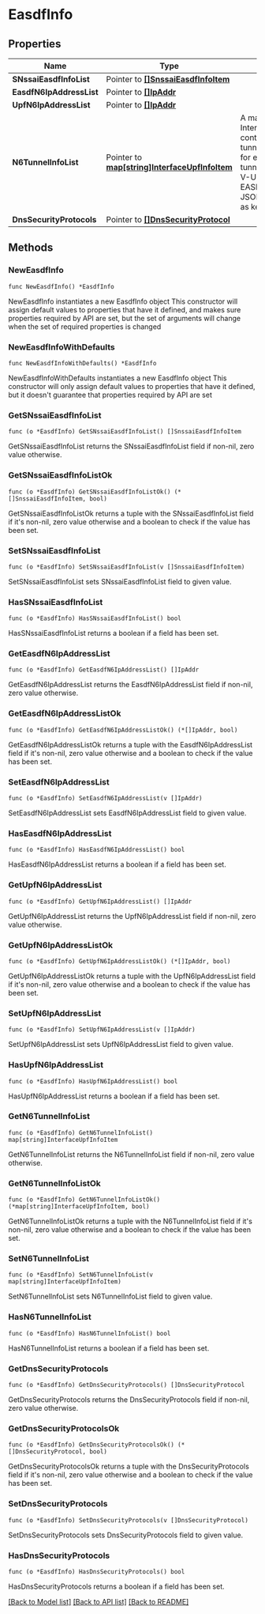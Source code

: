 # EasdfInfo

## Properties

Name | Type | Description | Notes
------------ | ------------- | ------------- | -------------
**SNssaiEasdfInfoList** | Pointer to [**[]SnssaiEasdfInfoItem**](SnssaiEasdfInfoItem.md) |  | [optional] 
**EasdfN6IpAddressList** | Pointer to [**[]IpAddr**](IpAddr.md) |  | [optional] 
**UpfN6IpAddressList** | Pointer to [**[]IpAddr**](IpAddr.md) |  | [optional] 
**N6TunnelInfoList** | Pointer to [**map[string]InterfaceUpfInfoItem**](InterfaceUpfInfoItem.md) | A map of InterfaceUpfInfoItems containing the N6 tunnelling information for establishing  a N6 tunnel between the V-UPF and the V-EASDF, where a valid JSON string serves as key.  | [optional] 
**DnsSecurityProtocols** | Pointer to [**[]DnsSecurityProtocol**](DnsSecurityProtocol.md) |  | [optional] 

## Methods

### NewEasdfInfo

`func NewEasdfInfo() *EasdfInfo`

NewEasdfInfo instantiates a new EasdfInfo object
This constructor will assign default values to properties that have it defined,
and makes sure properties required by API are set, but the set of arguments
will change when the set of required properties is changed

### NewEasdfInfoWithDefaults

`func NewEasdfInfoWithDefaults() *EasdfInfo`

NewEasdfInfoWithDefaults instantiates a new EasdfInfo object
This constructor will only assign default values to properties that have it defined,
but it doesn't guarantee that properties required by API are set

### GetSNssaiEasdfInfoList

`func (o *EasdfInfo) GetSNssaiEasdfInfoList() []SnssaiEasdfInfoItem`

GetSNssaiEasdfInfoList returns the SNssaiEasdfInfoList field if non-nil, zero value otherwise.

### GetSNssaiEasdfInfoListOk

`func (o *EasdfInfo) GetSNssaiEasdfInfoListOk() (*[]SnssaiEasdfInfoItem, bool)`

GetSNssaiEasdfInfoListOk returns a tuple with the SNssaiEasdfInfoList field if it's non-nil, zero value otherwise
and a boolean to check if the value has been set.

### SetSNssaiEasdfInfoList

`func (o *EasdfInfo) SetSNssaiEasdfInfoList(v []SnssaiEasdfInfoItem)`

SetSNssaiEasdfInfoList sets SNssaiEasdfInfoList field to given value.

### HasSNssaiEasdfInfoList

`func (o *EasdfInfo) HasSNssaiEasdfInfoList() bool`

HasSNssaiEasdfInfoList returns a boolean if a field has been set.

### GetEasdfN6IpAddressList

`func (o *EasdfInfo) GetEasdfN6IpAddressList() []IpAddr`

GetEasdfN6IpAddressList returns the EasdfN6IpAddressList field if non-nil, zero value otherwise.

### GetEasdfN6IpAddressListOk

`func (o *EasdfInfo) GetEasdfN6IpAddressListOk() (*[]IpAddr, bool)`

GetEasdfN6IpAddressListOk returns a tuple with the EasdfN6IpAddressList field if it's non-nil, zero value otherwise
and a boolean to check if the value has been set.

### SetEasdfN6IpAddressList

`func (o *EasdfInfo) SetEasdfN6IpAddressList(v []IpAddr)`

SetEasdfN6IpAddressList sets EasdfN6IpAddressList field to given value.

### HasEasdfN6IpAddressList

`func (o *EasdfInfo) HasEasdfN6IpAddressList() bool`

HasEasdfN6IpAddressList returns a boolean if a field has been set.

### GetUpfN6IpAddressList

`func (o *EasdfInfo) GetUpfN6IpAddressList() []IpAddr`

GetUpfN6IpAddressList returns the UpfN6IpAddressList field if non-nil, zero value otherwise.

### GetUpfN6IpAddressListOk

`func (o *EasdfInfo) GetUpfN6IpAddressListOk() (*[]IpAddr, bool)`

GetUpfN6IpAddressListOk returns a tuple with the UpfN6IpAddressList field if it's non-nil, zero value otherwise
and a boolean to check if the value has been set.

### SetUpfN6IpAddressList

`func (o *EasdfInfo) SetUpfN6IpAddressList(v []IpAddr)`

SetUpfN6IpAddressList sets UpfN6IpAddressList field to given value.

### HasUpfN6IpAddressList

`func (o *EasdfInfo) HasUpfN6IpAddressList() bool`

HasUpfN6IpAddressList returns a boolean if a field has been set.

### GetN6TunnelInfoList

`func (o *EasdfInfo) GetN6TunnelInfoList() map[string]InterfaceUpfInfoItem`

GetN6TunnelInfoList returns the N6TunnelInfoList field if non-nil, zero value otherwise.

### GetN6TunnelInfoListOk

`func (o *EasdfInfo) GetN6TunnelInfoListOk() (*map[string]InterfaceUpfInfoItem, bool)`

GetN6TunnelInfoListOk returns a tuple with the N6TunnelInfoList field if it's non-nil, zero value otherwise
and a boolean to check if the value has been set.

### SetN6TunnelInfoList

`func (o *EasdfInfo) SetN6TunnelInfoList(v map[string]InterfaceUpfInfoItem)`

SetN6TunnelInfoList sets N6TunnelInfoList field to given value.

### HasN6TunnelInfoList

`func (o *EasdfInfo) HasN6TunnelInfoList() bool`

HasN6TunnelInfoList returns a boolean if a field has been set.

### GetDnsSecurityProtocols

`func (o *EasdfInfo) GetDnsSecurityProtocols() []DnsSecurityProtocol`

GetDnsSecurityProtocols returns the DnsSecurityProtocols field if non-nil, zero value otherwise.

### GetDnsSecurityProtocolsOk

`func (o *EasdfInfo) GetDnsSecurityProtocolsOk() (*[]DnsSecurityProtocol, bool)`

GetDnsSecurityProtocolsOk returns a tuple with the DnsSecurityProtocols field if it's non-nil, zero value otherwise
and a boolean to check if the value has been set.

### SetDnsSecurityProtocols

`func (o *EasdfInfo) SetDnsSecurityProtocols(v []DnsSecurityProtocol)`

SetDnsSecurityProtocols sets DnsSecurityProtocols field to given value.

### HasDnsSecurityProtocols

`func (o *EasdfInfo) HasDnsSecurityProtocols() bool`

HasDnsSecurityProtocols returns a boolean if a field has been set.


[[Back to Model list]](../README.md#documentation-for-models) [[Back to API list]](../README.md#documentation-for-api-endpoints) [[Back to README]](../README.md)


